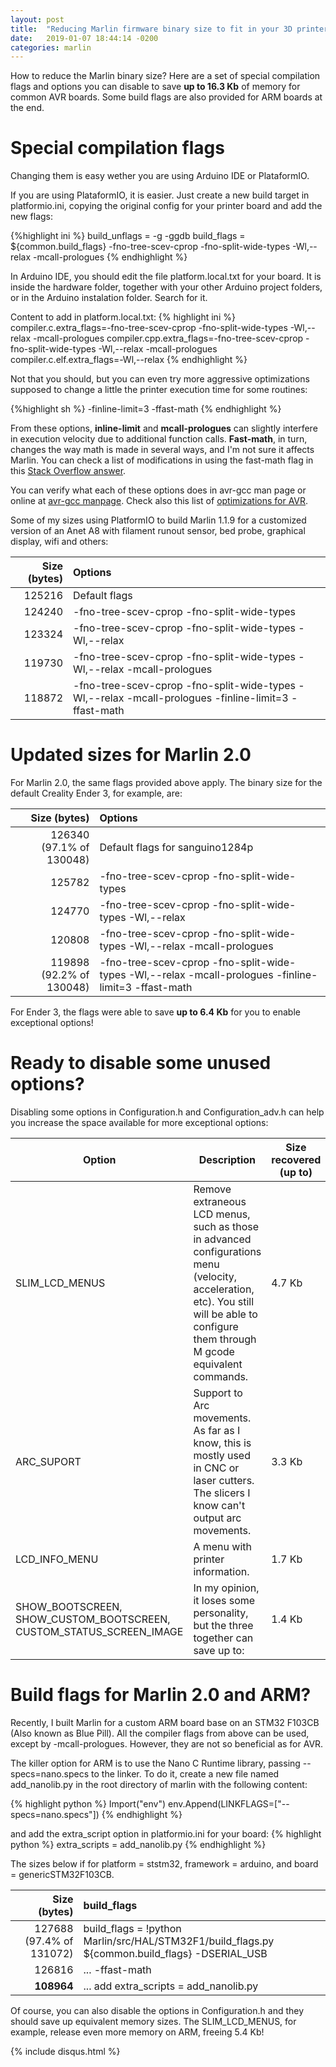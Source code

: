 ```yaml
---
layout: post
title:  "Reducing Marlin firmware binary size to fit in your 3D printer board memory"
date:   2019-01-07 18:44:14 -0200
categories: marlin
---
```


How to reduce the Marlin binary size? Here are a set of special compilation flags and options you can disable to save **up to 16.3 Kb** of memory for common AVR boards. Some build flags are also provided for ARM boards at the end. 

# Special compilation flags

Changing them is easy wether you are using Arduino IDE or PlataformIO. 

If you are using PlataformIO, it is easier. Just create a new build target in platformio.ini, copying the original config for your printer board and add the new flags:

{%highlight ini %}
build_unflags = -g -ggdb
build_flags   = ${common.build_flags} -fno-tree-scev-cprop -fno-split-wide-types -Wl,--relax -mcall-prologues
{% endhighlight %}

In Arduino IDE, you should edit the file platform.local.txt for your board. It is inside the hardware folder, together with your other Arduino project folders, or in the Arduino instalation folder. Search for it.

Content to add in platform.local.txt:
{% highlight ini %}
compiler.c.extra_flags=-fno-tree-scev-cprop -fno-split-wide-types -Wl,--relax -mcall-prologues
compiler.cpp.extra_flags=-fno-tree-scev-cprop -fno-split-wide-types -Wl,--relax -mcall-prologues
compiler.c.elf.extra_flags=-Wl,--relax
{% endhighlight %}

Not that you should, but you can even try more aggressive optimizations supposed to change a little the printer execution time for some routines:

{%highlight sh %}
-finline-limit=3 -ffast-math
{% endhighlight %}

From these options, **inline-limit** and **mcall-prologues** can slightly interfere in execution velocity due to additional function calls. **Fast-math**, in turn, changes the way math is made in several ways, and I'm not sure it affects Marlin. You can check a list of modifications in using the fast-math flag in this [Stack Overflow answer](https://stackoverflow.com/questions/7420665/what-does-gccs-ffast-math-actually-do/22135559#22135559).

You can verify what each of these options does in avr-gcc man page or online at [avr-gcc manpage](http://ccrma.stanford.edu/planetccrma/man/man1/avr-gcc.1.html). Check also this list of [optimizations for AVR](https://p5r.uk/blog/2008/avr-gcc-optimisations.html).


Some of my sizes using PlatformIO to build Marlin 1.1.9 for a customized version of an Anet A8 with filament runout sensor, bed probe, graphical display, wifi and others:

| Size (bytes) | Options |
|--------------:|:---------|
| 125216 | Default flags |
| 124240 | -fno-tree-scev-cprop -fno-split-wide-types |
| 123324 | -fno-tree-scev-cprop -fno-split-wide-types -Wl,--relax |
| 119730 | -fno-tree-scev-cprop -fno-split-wide-types -Wl,--relax -mcall-prologues |
| 118872 | -fno-tree-scev-cprop -fno-split-wide-types -Wl,--relax -mcall-prologues -finline-limit=3 -ffast-math |


# Updated sizes for Marlin 2.0

For Marlin 2.0, the same flags provided above apply. The binary size for the default Creality Ender 3, for example, are:

| Size (bytes) | Options |
|--------------:|:---------|
| 126340 (97.1% of 130048) | Default flags for sanguino1284p |
| 125782 | -fno-tree-scev-cprop -fno-split-wide-types |
| 124770 | -fno-tree-scev-cprop -fno-split-wide-types -Wl,--relax |
| 120808 | -fno-tree-scev-cprop -fno-split-wide-types -Wl,--relax -mcall-prologues |
| 119898 (92.2% of 130048) | -fno-tree-scev-cprop -fno-split-wide-types -Wl,--relax -mcall-prologues -finline-limit=3 -ffast-math |

For Ender 3, the flags were able to save **up to 6.4 Kb** for you to enable exceptional options!

# Ready to disable some unused options?

Disabling some options in Configuration.h and Configuration_adv.h can help you increase the space available for more exceptional options:

| Option | Description | Size recovered (up to) |
|--------|-------------|----------------|
| SLIM_LCD_MENUS | Remove extraneous LCD menus, such as those in advanced configurations menu (velocity, acceleration, etc). You still will be able to configure them through M gcode equivalent commands. | 4.7 Kb |
| ARC_SUPORT | Support to Arc movements. As far as I know, this is mostly used in CNC or laser cutters. The slicers I know can't output arc movements. | 3.3 Kb |
| LCD_INFO_MENU | A menu with printer information. | 1.7 Kb |
| SHOW_BOOTSCREEN, SHOW_CUSTOM_BOOTSCREEN, CUSTOM_STATUS_SCREEN_IMAGE | In my opinion, it loses some personality, but the three together can save up to: | 1.4 Kb |

# Build flags for Marlin 2.0 and ARM?

Recently, I built Marlin for a custom ARM board base on an STM32 F103CB (Also known as Blue Pill). All the compiler flags from above can be used, except by -mcall-prologues. However, they are not so beneficial as for AVR. 

The killer option for ARM is to use the Nano C Runtime library, passing --specs=nano.specs to the linker. To do it, create a new file named add_nanolib.py in the root directory of marlin with the following content:

{% highlight python %}
Import("env")
env.Append(LINKFLAGS=["--specs=nano.specs"])
{% endhighlight %}

and add the extra_script option in platformio.ini for your board:
{% highlight python %}
extra_scripts = add_nanolib.py
{% endhighlight %}

The sizes below if for platform = ststm32, framework = arduino, and board = genericSTM32F103CB.

| Size (bytes) | build_flags |
|--------------:|:---------|
| 127688 (97.4% of 131072) | build_flags = !python Marlin/src/HAL/STM32F1/build_flags.py ${common.build_flags} -DSERIAL_USB |
| 126816 | ... -ffast-math |
| **108964** | ... add extra_scripts = add_nanolib.py |

Of course, you can also disable the options in Configuration.h and they should save up equivalent memory sizes. The SLIM_LCD_MENUS, for example, release even more memory on ARM, freeing 5.4 Kb!

{% include disqus.html %}

